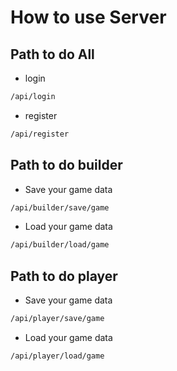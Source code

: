 # How to use Server

## Path to do All

- login

```txt
/api/login
```

- register

```txt
/api/register
```

## Path to do builder

- Save your game data

```txt
/api/builder/save/game
```

- Load your game data

```txt
/api/builder/load/game
```

## Path to do player

- Save your game data

```txt
/api/player/save/game
```

- Load your game data

```txt
/api/player/load/game
```
